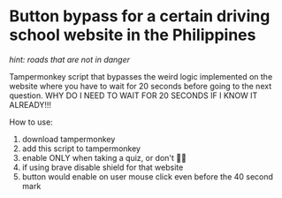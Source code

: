 # Button bypass for a certain driving school website in the Philippines 
*hint: roads that are not in danger*

Tampermonkey script that bypasses the weird logic implemented on the website where you have to wait for 20 seconds before going to the next question. WHY DO I NEED TO WAIT FOR 20 SECONDS IF I KNOW IT ALREADY!!!

How to use:
1. download tampermonkey
2. add this script to tampermonkey
3. enable ONLY when taking a quiz, or don't 🤷‍♂️
4. if using brave disable shield for that website
5. button would enable on user mouse click even before the 40 second mark


